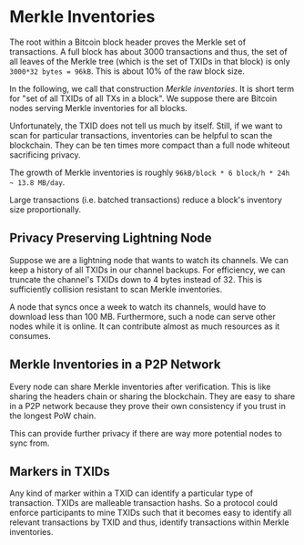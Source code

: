 # Merkle Inventories

The root within a Bitcoin block header proves the Merkle set of transactions. A full block has about 3000 transactions and thus, 
the set of all leaves of the Merkle tree (which is the set of TXIDs in that block) is only `3000*32 bytes = 96kB`. 
This is about 10% of the raw block size. 

In the following, we call that construction *Merkle inventories*. It is short term for "set of all TXIDs of all TXs in a block". We suppose there are Bitcoin nodes serving Merkle inventories for all blocks.

Unfortunately, the TXID does not tell us much by itself. Still, if we want to scan for particular transactions, inventories can be helpful to scan the blockchain. 
They can be ten times more compact than a full node whiteout sacrificing privacy.

The growth of Merkle inventories is roughly `96kB/block * 6 block/h * 24h ~ 13.8 MB/day`.

Large transactions (i.e. batched transactions) reduce a block's inventory size proportionally. 

## Privacy Preserving Lightning Node
Suppose we are a lightning node that wants to watch its channels. 
We can keep a history of all TXIDs in our channel backups. For efficiency, we can truncate the channel's TXIDs down to 4 bytes instead of 32. This is sufficiently collision resistant to scan Merkle inventories. 

A node that syncs once a week to watch its channels, would have to download less than 100 MB. 
Furthermore, such a node can serve other nodes while it is online. It can contribute almost as much resources as it consumes.

## Merkle Inventories in a P2P Network
Every node can share Merkle inventories after verification. This is like sharing the headers chain or sharing the blockchain.
They are easy to share in a P2P network because they prove their own consistency if you trust in the longest PoW chain.

This can provide further privacy if there are way more potential nodes to sync from.


## Markers in TXIDs
Any kind of marker within a TXID can identify a particular type of transaction. TXIDs are malleable transaction hashs.
So a protocol could enforce participants to mine TXIDs such that it becomes easy to identify all relevant transactions by TXID and thus, identify transactions within Merkle inventories.

